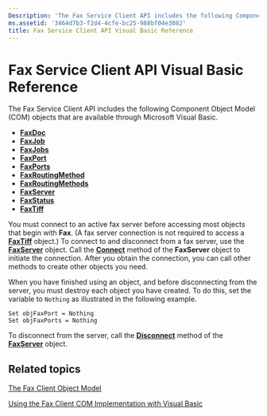 ```yaml
---
Description: 'The Fax Service Client API includes the following Component Object Model (COM) objects that are available through Microsoft Visual Basic.'
ms.assetid: '3464d7b3-f2d4-4cfe-bc25-988bf04e3082'
title: Fax Service Client API Visual Basic Reference
---
```


# Fax Service Client API Visual Basic Reference

The Fax Service Client API includes the following Component Object Model (COM) objects that are available through Microsoft Visual Basic.

-   [**FaxDoc**](-mfax-faxdoc-object-visual-basic-.md)
-   [**FaxJob**](-mfax-faxjob-object-visual-basic-.md)
-   [**FaxJobs**](-mfax-faxjobs-object-visual-basic-.md)
-   [**FaxPort**](-mfax-faxport-object-visual-basic-.md)
-   [**FaxPorts**](-mfax-faxports-object-visual-basic-.md)
-   [**FaxRoutingMethod**](-mfax-faxroutingmethod-object-visual-basic-.md)
-   [**FaxRoutingMethods**](-mfax-faxroutingmethods-object-visual-basic-.md)
-   [**FaxServer**](-mfax-faxserver-object-visual-basic-.md)
-   [**FaxStatus**](-mfax-faxstatus-object-visual-basic-.md)
-   [**FaxTiff**](-mfax-faxtiff-object-visual-basic-.md)

You must connect to an active fax server before accessing most objects that begin with **Fax**. (A fax server connection is not required to access a [**FaxTiff**](-mfax-faxtiff-object-visual-basic-.md) object.) To connect to and disconnect from a fax server, use the [**FaxServer**](-mfax-faxserver-object-visual-basic-.md) object. Call the [**Connect**](-mfax-ifaxserver-connect-client-vb.md) method of the **FaxServer** object to initiate the connection. After you obtain the connection, you can call other methods to create other objects you need.

When you have finished using an object, and before disconnecting from the server, you must destroy each object you have created. To do this, set the variable to `Nothing` as illustrated in the following example.


```
Set objFaxPort = Nothing
Set objFaxPorts = Nothing
```



To disconnect from the server, call the [**Disconnect**](-mfax-ifaxserver-disconnect-client-vb.md) method of the [**FaxServer**](-mfax-faxserver-object-visual-basic-.md) object.

## Related topics

<dl> <dt>

[The Fax Client Object Model](-mfax-the-fax-client-object-model.md)
</dt> <dt>

[Using the Fax Client COM Implementation with Visual Basic](-mfax-using-the-fax-client-com-implementation-with-visual-basic.md)
</dt> </dl>

 

 



